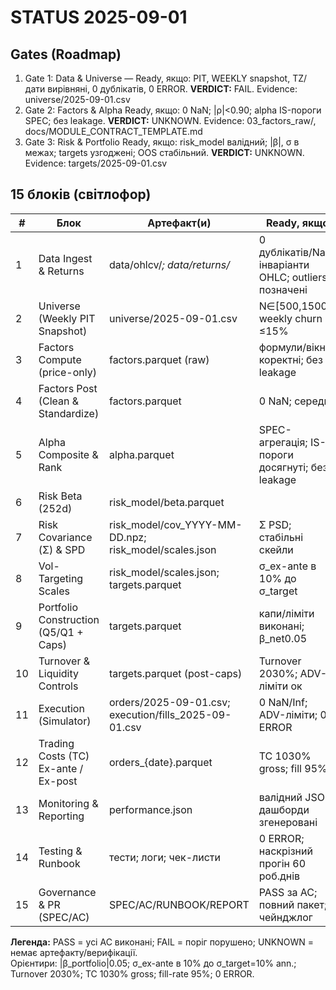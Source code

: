 ﻿# STATUS  2025-09-01

## Gates (Roadmap)
1) Gate 1: Data & Universe — Ready, якщо: PIT, WEEKLY snapshot, TZ/дати вирівняні, 0 дублікатів, 0 ERROR.  **VERDICT:** FAIL. Evidence: universe/2025-09-01.csv
2) Gate 2: Factors & Alpha  Ready, якщо: 0 NaN; |ρ|<0.90; alpha IS-пороги SPEC; без leakage.  **VERDICT:** UNKNOWN. Evidence: 03_factors_raw/, docs/MODULE_CONTRACT_TEMPLATE.md
3) Gate 3: Risk & Portfolio  Ready, якщо: risk_model валідний; |β|, σ в межах; targets узгоджені; OOS стабільний.  **VERDICT:** UNKNOWN. Evidence: targets/2025-09-01.csv

## 15 блоків (світлофор)
| # | Блок | Артефакт(и) | Ready, якщо | Status | Next step |
|---|------|-------------|--------------|--------|-----------|
| 1 | Data Ingest & Returns | data/ohlcv/*; data/returns/* | 0 дублікатів/NaN; інваріанти OHLC; outliers позначені | UNKNOWN | Створити data/returns/returns_2025-08-29.parquet (шаблон) |
| 2 | Universe (Weekly PIT Snapshot) | universe/2025-09-01.csv | N∈[500,1500]; weekly churn ≤15% | FAIL | Розширити PIT-універсум ≥500 символів (weekly) |
| 3 | Factors  Compute (price-only) | factors.parquet (raw) | формули/вікна коректні; без leakage | UNKNOWN | Обчислити factors.parquet (3 базові фактори) за 1 дату |
| 4 | Factors  Post (Clean & Standardize) | factors.parquet | 0 NaN; середня |ρ|<0.90; 0 ERROR | UNKNOWN | Додати std-колонки (_z) і перезаписати factors.parquet |
| 5 | Alpha  Composite & Rank | alpha.parquet | SPEC-агрегація; IS-пороги досягнуті; без leakage | UNKNOWN | Зібрати alpha.parquet (ранги/ваги) за 1 дату |
| 6 | Risk  Beta (252d) | risk_model/beta.parquet | |β| у межах; індекси узгоджені | UNKNOWN | Обчислити risk_model/beta.parquet (252д OLS) |
| 7 | Risk  Covariance (Σ) & SPD | risk_model/cov_YYYY-MM-DD.npz; risk_model/scales.json | Σ PSD; стабільні скейли | UNKNOWN | Порахувати risk_model/cov_2025-08-29.npz (LedoitWolf) |
| 8 | Vol-Targeting Scales | risk_model/scales.json; targets.parquet | σ_ex-ante в 10% до σ_target | UNKNOWN | Записати scales.json і додати σ_target у targets.parquet (1 тиждень) |
| 9 | Portfolio Construction (Q5/Q1 + Caps) | targets.parquet | капи/ліміти виконані; β_net0.05 | UNKNOWN | Згенерувати targets.parquet за 1 тиждень з β_net0.05 |
| 10 | Turnover & Liquidity Controls | targets.parquet (post-caps) | Turnover 2030%; ADV-ліміти ок | UNKNOWN | Звести churn/ADV звіт за тиждень на основі targets.parquet |
| 11 | Execution (Simulator) | orders/2025-09-01.csv; execution/fills_2025-09-01.csv | 0 NaN/Inf; ADV-ліміти; 0 ERROR | PASS | Логувати fills щодня (cron) |
| 12 | Trading Costs (TC)  Ex-ante / Ex-post | orders_{date}.parquet | TC 1030% gross; fill 95% | UNKNOWN | Додати TC-оцінку до orders_* (ex-ante) |
| 13 | Monitoring & Reporting | performance.json | валідний JSON; дашборди згенеровані | UNKNOWN | Згенерувати performance.json (SR, IC, Vol, MDD) |
| 14 | Testing & Runbook | тести; логи; чек-листи | 0 ERROR; наскрізний прогін 60 роб.днів | UNKNOWN | Запустити sanity E2E на 60 роб.днів і зберегти логи |
| 15 | Governance & PR (SPEC/AC) | SPEC/AC/RUNBOOK/REPORT | PASS за AC; повний пакет; чейнджлог | UNKNOWN | Створити SPEC/AC за шаблоном docs/MODULE_CONTRACT_TEMPLATE.md |

**Легенда:** PASS = усі AC виконані; FAIL = поріг порушено; UNKNOWN = немає артефакту/верифікації.  
Орієнтири: |β_portfolio|0.05; σ_ex-ante в 10% до σ_target=10% ann.; Turnover 2030%; TC 1030% gross; fill-rate 95%; 0 ERROR.





